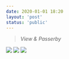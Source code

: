 ```yaml
---
date: 2020-01-01 18:20
layout: 'post'
status: 'public'
---
```


> *View & Passerby*
 
![](https://onedrive.gimhoy.com/sharepoint/aHR0cHM6Ly92ZXJuYWxsb3ZlLW15LnNoYXJlcG9pbnQuY29tL3BlcnNvbmFsL3ZlcmFub19iZXN1bm55X3RvcC9fbGF5b3V0cy8xNS9vbmVkcml2ZS5hc3B4P2lkPSUyRnBlcnNvbmFsJTJGdmVyYW5vJTVGYmVzdW5ueSU1RnRvcCUyRkRvY3VtZW50cyUyRlNoYXJlZCUyRkNpdGVkJTJGSU1HJTVGMjAxNyUyRUhFSUMmcGFyZW50PSUyRnBlcnNvbmFsJTJGdmVyYW5vJTVGYmVzdW5ueSU1RnRvcCUyRkRvY3VtZW50cyUyRlNoYXJlZCUyRkNpdGVk.heic)
![](https://cdn.pixabay.com/photo/2020/09/25/02/43/place-5600341_1280.jpg)
![](https://cdn.pixabay.com/photo/2020/05/09/14/10/camera-5149838_1280.jpg)



